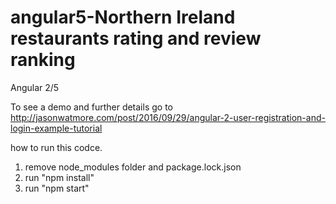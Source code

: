 # angular5-Northern Ireland restaurants rating and review ranking

Angular 2/5

To see a demo and further details go to http://jasonwatmore.com/post/2016/09/29/angular-2-user-registration-and-login-example-tutorial


how to run this codce.

1. remove node_modules folder and package.lock.json
2. run "npm install"
3. run "npm start"
